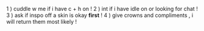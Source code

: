 1 ) cuddle w me if i have c + h on !
2 ) int if i have idle on or looking for chat !
3 ) ask if inspo off a skin is okay **first** !
4 ) give crowns and compliments , i will return them most likely !
